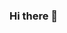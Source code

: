 ### Hi there 👋

<!--
**PaulSu0905/PaulSu0905** is a ✨ _special_ ✨ repository because its `README.md` (this file) appears on your GitHub profile.

Here are some ideas to get you started:

- 🔭 I’m currently studying at NCU ...
- 🌱 I’m currently learning Python
- 👯 I’m looking to collaborate on ...
- 🤔 I’m looking for help with ...
- 💬 Ask me about ...
- 📫 How to reach me: paul104128@gmail.com
- 😄 Pronouns: ...
- ⚡ Fun fact: ...
-->
